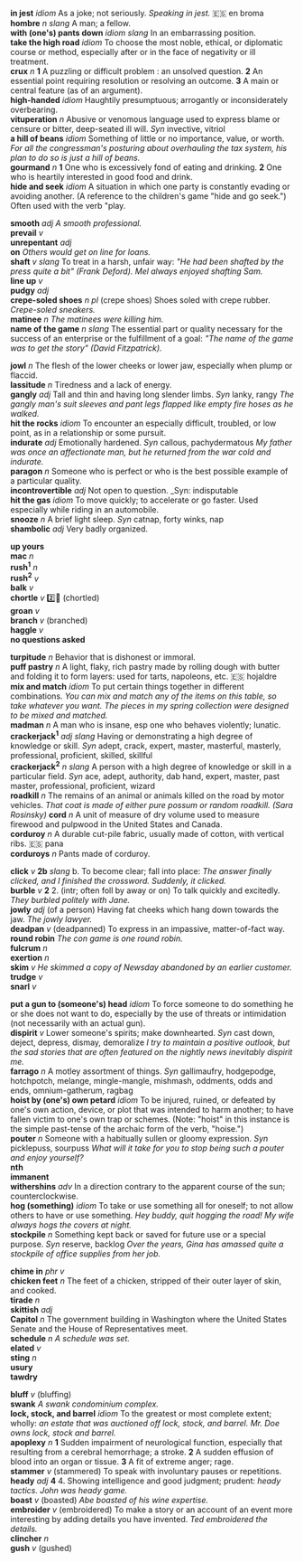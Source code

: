

__in jest__ _idiom_ As a joke; not seriously. _Speaking in jest._ :es: en broma  
__hombre__ _n_ _slang_ A man; a fellow.  
__with (one's) pants down__ _idiom_ _slang_ In an embarrassing position.  
__take the high road__ _idiom_ To choose the most noble, ethical, or diplomatic course or method, especially after or in the face of negativity or ill treatment.  
__crux__ _n_ __1__ A puzzling or difficult problem : an unsolved question. __2__ An essential point requiring resolution or resolving an outcome. __3__ A main or central feature (as of an argument).  
__high-handed__ _idiom_ Haughtily presumptuous; arrogantly or inconsiderately overbearing.  
__vituperation__ _n_ Abusive or venomous language used to express blame or censure or bitter, deep-seated ill will. _Syn_ invective, vitriol  
__a hill of beans__ _idiom_ Something of little or no importance, value, or worth. _For all the congressman's posturing about overhauling the tax system, his plan to do so is just a hill of beans._  
__gourmand__ _n_ __1__ One who is excessively fond of eating and drinking. __2__ One who is heartily interested in good food and drink.  
__hide and seek__ _idiom_ A situation in which one party is constantly evading or avoiding another. (A reference to the children's game "hide and go seek.") Often used with the verb "play.  

__smooth__ _adj_ _A smooth professional._  
__prevail__ _v_  
__unrepentant__ _adj_  
__on__ _Others would get on line for loans._  
__shaft__ _v_ _slang_ To treat in a harsh, unfair way: _"He had been shafted by the press quite a bit" (Frank Deford)._ _Mel always enjoyed shafting Sam._  
__line up__ _v_  
__pudgy__ _adj_  
__crepe-soled shoes__ _n pl_ (crepe shoes) Shoes soled with crepe rubber. _Crepe-soled sneakers._  
__matinee__ _n_ _The matinees were killing him._  
__name of the game__ _n_ _slang_ The essential part or quality necessary for the success of an enterprise or the fulfillment of a goal: _"The name of the game was to get the story" (David Fitzpatrick)._  

__jowl__ _n_ The flesh of the lower cheeks or lower jaw, especially when plump or flaccid.  
__lassitude__ _n_ Tiredness and a lack of energy.  
__gangly__ _adj_ Tall and thin and having long slender limbs. _Syn_ lanky, rangy _The gangly man's suit sleeves and pant legs flapped like empty fire hoses as he walked._  
__hit the rocks__ _idiom_ To encounter an especially difficult, troubled, or low point, as in a relationship or some pursuit.  
__indurate__ _adj_ Emotionally hardened. _Syn_ callous, pachydermatous _My father was once an affectionate man, but he returned from the war cold and indurate._  
__paragon__ _n_ Someone who is perfect or who is the best possible example of a particular quality.  
__incontrovertible__ _adj_ Not open to question. _Syn: indisputable  
__hit the gas__ _idiom_ To move quickly; to accelerate or go faster. Used especially while riding in an automobile.  
__snooze__ _n_ A brief light sleep. _Syn_ catnap, forty winks, nap  
__shambolic__ _adj_ Very badly organized.  

__up yours__  
__mac__ _n_  
__rush<sup>1</sup>__ _n_  
__rush<sup>2</sup>__ _v_  
__balk__ _v_  
__chortle__ _v_ :two::hammer: (chortled)  
__groan__ _v_  
__branch__ _v_ (branched)  
__haggle__ _v_  
__no questions asked__  

__turpitude__ _n_ Behavior that is dishonest or immoral.  
__puff pastry__ _n_ A light, flaky, rich pastry made by rolling dough with butter and folding it to form layers: used for tarts, napoleons, etc. :es: hojaldre  
__mix and match__ _idiom_ To put certain things together in different combinations. _You can mix and match any of the items on this table, so take whatever you want._ _The pieces in my spring collection were designed to be mixed and matched._  
__madman__ _n_ A man who is insane, esp one who behaves violently; lunatic.  
__crackerjack<sup>1</sup>__ _adj slang_ Having or demonstrating a high degree of knowledge or skill. _Syn_ adept, crack, expert, master, masterful, masterly, professional, proficient, skilled, skillful  
__crackerjack<sup>2</sup>__ _n slang_ A person with a high degree of knowledge or skill in a particular field. _Syn_ ace, adept, authority, dab hand, expert, master, past master, professional, proficient, wizard  
__roadkill__ _n_ The remains of an animal or animals killed on the road by motor vehicles. _That coat is made of either pure possum or random roadkill. (Sara Rosinsky)_
__cord__ _n_ A unit of measure of dry volume used to measure firewood and pulpwood in the United States and Canada.  
__corduroy__ _n_ A durable cut-pile fabric, usually made of cotton, with vertical ribs. :es: pana  
__corduroys__ _n_ Pants made of corduroy.

__click__ _v_ __2b__ _slang_ b. To become clear; fall into place: _The answer finally clicked, and I finished the crossword._ _Suddenly, it clicked._  
__burble__ _v_ __2__ 2. (intr; often foll by away or on) To talk quickly and excitedly. _They burbled politely with Jane._  
__jowly__ _adj_ (of a person) Having fat cheeks which hang down towards the jaw. _The jowly lawyer._  
__deadpan__ _v_ (deadpanned) To express in an impassive, matter-of-fact way.  
__round robin__ _The con game is one round robin._  
__fulcrum__ _n_  
__exertion__ _n_  
__skim__ _v_ _He skimmed a copy of _Newsday_ abandoned by an earlier customer._  
__trudge__ _v_  
__snarl__ _v_  

__put a gun to (someone's) head__ _idiom_ To force someone to do something he or she does not want to do, especially by the use of threats or intimidation (not necessarily with an actual gun).  
__dispirit__ _v_ Lower someone's spirits; make downhearted. _Syn_ cast down, deject, depress, dismay, demoralize _I try to maintain a positive outlook, but the sad stories that are often featured on the nightly news inevitably dispirit me._  
__farrago__ _n_ A motley assortment of things. _Syn_ gallimaufry, hodgepodge, hotchpotch, melange, mingle-mangle, mishmash, oddments, odds and ends, omnium-gatherum, ragbag  
__hoist by (one's) own petard__ _idiom_ To be injured, ruined, or defeated by one's own action, device, or plot that was intended to harm another; to have fallen victim to one's own trap or schemes. (Note: "hoist" in this instance is the simple past-tense of the archaic form of the verb, "hoise.")  
__pouter__ _n_ Someone with a habitually sullen or gloomy expression. _Syn_ picklepuss, sourpuss _What will it take for you to stop being such a pouter and enjoy yourself?_  
__nth__  
__immanent__  
__withershins__ _adv_ In a direction contrary to the apparent course of the sun; counterclockwise.  
__hog (something)__ _idiom_ To take or use something all for oneself; to not allow others to have or use something. _Hey buddy, quit hogging the road!_ _My wife always hogs the covers at night._  
__stockpile__ _n_ Something kept back or saved for future use or a special purpose. _Syn_ reserve, backlog _Over the years, Gina has amassed quite a stockpile of office supplies from her job._  

__chime in__ _phr v_  
__chicken feet__ _n_ The feet of a chicken, stripped of their outer layer of skin, and cooked.  
__tirade__ _n_  
__skittish__ _adj_  
__Capitol__ _n_ The government building in Washington where the United States Senate and the House of Representatives meet.  
__schedule__ _n_ _A schedule was set._  
__elated__ _v_  
__sting__ _n_  
__usury__  
__tawdry__  

__bluff__ _v_ (bluffing)  
__swank__ _A swank condominium complex._  
__lock, stock, and barrel__ _idiom_ To the greatest or most complete extent; wholly: _an estate that was auctioned off lock, stock, and barrel._ _Mr. Doe owns lock, stock and barrel._  
__apoplexy__ _n_ __1__ Sudden impairment of neurological function, especially that resulting from a cerebral hemorrhage; a stroke. __2__ A sudden effusion of blood into an organ or tissue. __3__ A fit of extreme anger; rage.  
__stammer__ _v_ (stammered) To speak with involuntary pauses or repetitions.  
__heady__ _adj_ __4__ 4. Showing intelligence and good judgment; prudent: _heady tactics._ _John was heady game._  
__boast__ _v_ (boasted) _Abe boasted of his wine expertise._  
__embroider__ _v_ (embroidered) To make a story or an account of an event more interesting by adding details you have invented. _Ted embroidered the details._  
__clincher__ _n_  
__gush__ _v_ (gushed)  
